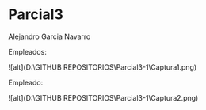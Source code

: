 # Parcial3

Alejandro Garcia Navarro

Empleados:

![alt](D:\GITHUB REPOSITORIOS\Parcial3-1\Captura1.png)

Empleado:

![alt](D:\GITHUB REPOSITORIOS\Parcial3-1\Captura2.png)